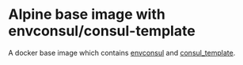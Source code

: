 # Alpine base image with envconsul/consul-template

A docker base image which contains [envconsul](https://github.com/hashicorp/envconsul) and [consul\_template](https://github.com/hashicorp/consul-template).
